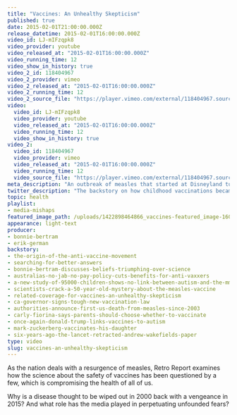 ```yaml
---
title: "Vaccines: An Unhealthy Skepticism"
published: true
date: 2015-02-01T21:00:00.000Z
release_datetime: 2015-02-01T16:00:00.000Z
video_id: LJ-mIFzqpk8
video_provider: youtube
video_released_at: "2015-02-01T16:00:00.000Z"
video_running_time: 12
video_show_in_history: true
video_2_id: 118404967
video_2_provider: vimeo
video_2_released_at: "2015-02-01T16:00:00.000Z"
video_2_running_time: 12
video_2_source_file: "https://player.vimeo.com/external/118404967.source.mov?s=23f37e237065d143008c9676a628a7d6&profile_id=0&download=1"
video:
  video_id: LJ-mIFzqpk8
  video_provider: youtube
  video_released_at: "2015-02-01T16:00:00.000Z"
  video_running_time: 12
  video_show_in_history: true
video_2:
  video_id: 118404967
  video_provider: vimeo
  video_released_at: "2015-02-01T16:00:00.000Z"
  video_running_time: 12
  video_source_file: "https://player.vimeo.com/external/118404967.source.mov?s=23f37e237065d143008c9676a628a7d6&profile_id=0&download=1"
meta_description: "An outbreak of measles that started at Disneyland turned a spotlight on those who choose not to vaccinate their children. How did we get to a point where personal beliefs can triumph over science? "
twitter_description: "The backstory on how childhood vaccinations became one of our nation's most contentious topics: "
topic: health
playlist:
- media-mishaps
featured_image_path: /uploads/1422898464866_vaccines-featured_image-1600x900.jpg
appearance: light-text
producer:
- bonnie-bertram
- erik-german
backstory:
- the-origin-of-the-anti-vaccine-movement
- searching-for-better-answers
- bonnie-bertram-discusses-beliefs-triumphing-over-science
- australias-no-jab-no-pay-policy-cuts-benefits-for-anti-vaxxers
- a-new-study-of-95000-children-shows-no-link-between-autism-and-the-mmr-vaccine
- scientists-crack-a-50-year-old-mystery-about-the-measles-vaccine
- related-coverage-for-vaccines-an-unhealthy-skepticism
- ca-governor-signs-tough-new-vaccination-law
- authorities-announce-first-us-death-from-measles-since-2003
- carly-fiorina-says-parents-should-choose-whether-to-vaccinate
- once-again-donald-trump-links-vaccines-to-autism
- mark-zuckerberg-vaccinates-his-daughter
- six-years-ago-the-lancet-retracted-andrew-wakefields-paper
type: video
slug: vaccines-an-unhealthy-skepticism
---
```


As the nation deals with a resurgence of measles, Retro Report examines how the science about the safety of vaccines has been questioned by a few, which is compromising the health of all of us.

Why is a disease thought to be wiped out in 2000 back with a vengeance in 2015? And what role has the media played in perpetuating unfounded fears?

